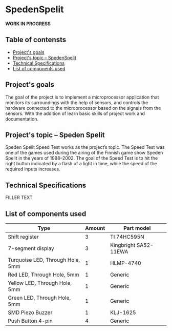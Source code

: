 # SpedenSpelit

**WORK IN PROGRESS**

## Table of contensts

- [Project's goals](#projects-goals)
- [Project's topic – SpedenSpelit](#projects-topic--speden-spelit)
- [Technical Specifications](#technical-specifications)
- [List of components used](#list-of-components-used)

## Project's goals

The goal of the project is to implement a microprocessor application that monitors its surroundings with the help of sensors, and controls the hardware connected to the microprocessor based on the signals from the sensors. With the addition of learn basic skills of project work and documentation.

## Project's topic – Speden Spelit

Speden Spelit Speed Test works as the project’s topic. The Speed Test was one of the games used during the airing of the Finnish game show Speden Spelit in the years of 1988–2002. The goal of the Speed Test is to hit the right button indicated by a flash of a light in time, while the speed of the required inputs increases.

## Technical Specifications

FILLER TEXT


## List of components used

| Type                            | Amount      | Part model            |
|---------------------------------|-------------|-----------------------|
|Shift register                   | 3           | TI 74HC595N           |
|7-segment display                | 3           | Kingbright SA52-11EWA |
|Turquoise LED, Through Hole, 5mm | 1           | HLMP-4740             |
|Red LED, Through Hole, 5mm       | 1           | Generic               |
|Yellow LED, Through Hole, 5mm    | 1           | Generic               |
|Green LED, Through Hole, 5mm     | 1           | Generic               |
|SMD Piezo Buzzer                 | 1           | KLJ-1625              |
|Push Button 4-pin                | 4           | Generic               |
